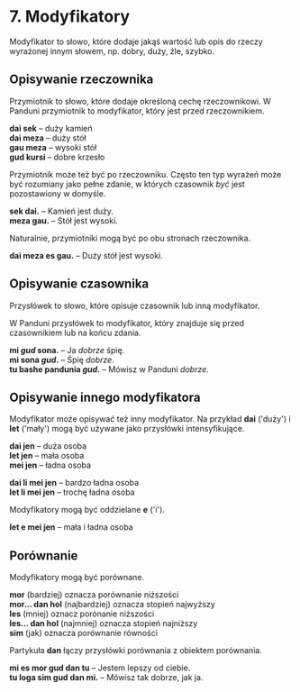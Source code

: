 
# 7. Modyfikatory

Modyfikator to słowo, które dodaje jakąś wartość lub opis do rzeczy wyrażonej innym słowem, np. dobry, duży, źle, szybko.

## Opisywanie rzeczownika

Przymiotnik to słowo, które dodaje określoną cechę rzeczownikowi.
W Panduni przymiotnik to modyfikator, który jest przed rzeczownikiem.

**dai sek**
– duży kamień  
**dai meza**
– duży stół  
**gau meza**
– wysoki stół  
**gud kursi**
– dobre krzesło

Przymiotnik może też być po rzeczowniku.
Często ten typ wyrażeń może być rozumiany jako pełne zdanie, w których czasownik _być_ jest pozostawiony w domyśle.

**sek dai.**
– Kamień jest duży.  
**meza gau.**
– Stół jest wysoki.

Naturalnie, przymiotniki mogą być po obu stronach rzeczownika.

**dai meza es gau.**
– Duży stół jest wysoki.


## Opisywanie czasownika

Przysłówek to słowo, które opisuje czasownik lub inną modyfikator.

W Panduni przysłówek to modyfikator, który znajduje się przed czasownikiem lub na końcu zdania.

**mi _gud_ sona.**
– Ja _dobrze_ śpię.  
**mi sona _gud_.**
– Śpię _dobrze_.  
**tu bashe pandunia _gud_.**
– Mówisz w Panduni _dobrze_.


## Opisywanie innego modyfikatora

Modyfikator może opisywać też inny modyfikator.
Na przykład
**dai**
('duży') i
**let**
('mały') mogą być używane jako przysłówki intensyfikujące.

**dai jen**
– duża osoba  
**let jen**
– mała osoba  
**mei jen**
– ładna osoba

**dai li mei jen**
– bardzo ładna osoba  
**let li mei jen**
– trochę ładna osoba

Modyfikatory mogą być oddzielane
**e**
('i').

**let e mei jen**
– mała i ładna osoba


## Porównanie

Modyfikatory mogą być porównane.

**mor**
(bardziej) oznacza porównanie niższości  
**mor... dan hol**
(najbardziej) oznacza stopień najwyższy  
**les**
(mniej) oznacz porónanie niższości  
**les... dan hol**
(najmniej) oznacza stopień najniższy  
**sim**
(jak) oznacza porównanie równości

Partykuła
**dan**
łączy przysłówki porównania z obiektem porównania.

**mi es mor gud dan tu**
– Jestem lepszy od ciebie.  
**tu loga sim gud dan mi.**
– Mówisz tak dobrze, jak ja.

